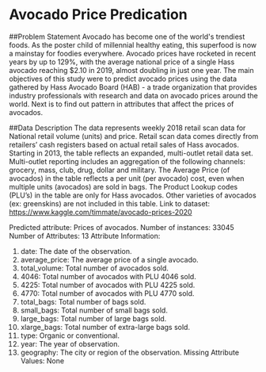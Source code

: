 # Avocado Price Predication

##Problem Statement
Avocado has become one of the world's trendiest foods. As the poster child of millennial healthy eating, this superfood is now a mainstay for foodies everywhere. Avocado prices have rocketed in recent years by up to 129%, with the average national price of a single Hass avocado reaching $2.10 in 2019, almost doubling in just one year. The main objectives of this study were to predict avocado prices using the data gathered by Hass Avocado Board (HAB) - a trade organization that provides industry professionals with research and data on avocado prices around the world. Next is to find out pattern in attributes that affect the prices of avocados. 

##Data Description
The data represents weekly 2018 retail scan data for National retail volume (units) and price. Retail scan data comes directly from retailers’ cash registers based on actual retail sales of Hass avocados. Starting in 2013, the table reflects an expanded, multi-outlet retail data set. Multi-outlet reporting includes an aggregation of the following channels: grocery, mass, club, drug, dollar and military. The Average Price (of avocados) in the table reflects a per unit (per avocado) cost, even when multiple units (avocados) are sold in bags. The Product Lookup codes (PLU’s) in the table are only for Hass avocados. Other varieties of avocados (ex: greenskins) are not included in this table.
Link to dataset: https://www.kaggle.com/timmate/avocado-prices-2020

Predicted attribute: Prices of avocados. 
Number of instances: 33045
Number of Attributes: 13
Attribute Information:
1.	date: The date of the observation.
2.	average_price: The average price of a single avocado.
3.	total_volume: Total number of avocados sold.
4.	4046: Total number of avocados with PLU 4046 sold.
5.	4225: Total number of avocados with PLU 4225 sold.
6.	4770: Total number of avocados with PLU 4770 sold.
7.	total_bags: Total number of bags sold.
8.	small_bags: Total number of small bags sold.
9.	large_bags: Total number of large bags sold.
10.	xlarge_bags: Total number of extra-large bags sold.
11.	type: Organic or conventional.
12.	year: The year of observation.
13.	geography: The city or region of the observation.
Missing Attribute Values: None
